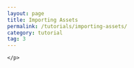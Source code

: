 ```yaml
---
layout: page
title: Importing Assets
permalink: /tutorials/importing-assets/
category: tutorial
tag: 3
---
```


<div class="the-user-interface">
	<p>

	</p>
</div>
